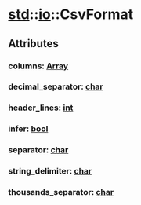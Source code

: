 # [std](/libs/std/)::[io](/libs/std/io/)::CsvFormat

## Attributes

### columns:&nbsp;[Array](/libs/std/core/type.Array.md)

### decimal_separator:&nbsp;[char](/libs/std/core/type.char.md)

### header_lines:&nbsp;[int](/libs/std/core/type.int.md)

### infer:&nbsp;[bool](/libs/std/core/type.bool.md)

### separator:&nbsp;[char](/libs/std/core/type.char.md)

### string_delimiter:&nbsp;[char](/libs/std/core/type.char.md)

### thousands_separator:&nbsp;[char](/libs/std/core/type.char.md)
